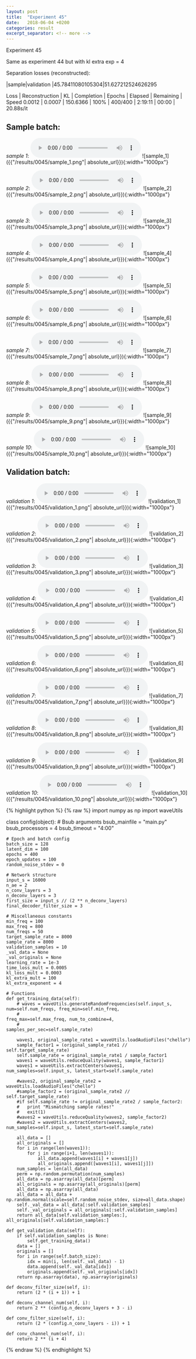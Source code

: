 ```yaml
---
layout: post
title:  "Experiment 45"
date:   2018-06-04 +0200
categories: result
excerpt_separator: <!-- more -->
---
```

Experiment 45

Same as experiment 44 but with kl extra exp = 4

Separation losses (reconstructed):

|sample|validation
|45.78411080105304|51.627212524626295

Loss | Reconstruction | KL | Completion | Epochs | Elapsed | Remaining | Speed
0.0012 | 0.0007 | 150.6366 | 100% | 400/400 | 2:19:11 | 00:00 | 20.88s/it<!-- more -->

## **Sample batch**:
_sample 1_:
<audio src="/ResultsOverview/results/0045/sample_1.wav" controls preload></audio>
![sample_1]({{"/results/0045/sample_1.png"| absolute_url}}){:width="1000px"}

_sample 2_:
<audio src="/ResultsOverview/results/0045/sample_2.wav" controls preload></audio>
![sample_2]({{"/results/0045/sample_2.png"| absolute_url}}){:width="1000px"}

_sample 3_:
<audio src="/ResultsOverview/results/0045/sample_3.wav" controls preload></audio>
![sample_3]({{"/results/0045/sample_3.png"| absolute_url}}){:width="1000px"}

_sample 4_:
<audio src="/ResultsOverview/results/0045/sample_4.wav" controls preload></audio>
![sample_4]({{"/results/0045/sample_4.png"| absolute_url}}){:width="1000px"}

_sample 5_:
<audio src="/ResultsOverview/results/0045/sample_5.wav" controls preload></audio>
![sample_5]({{"/results/0045/sample_5.png"| absolute_url}}){:width="1000px"}

_sample 6_:
<audio src="/ResultsOverview/results/0045/sample_6.wav" controls preload></audio>
![sample_6]({{"/results/0045/sample_6.png"| absolute_url}}){:width="1000px"}

_sample 7_:
<audio src="/ResultsOverview/results/0045/sample_7.wav" controls preload></audio>
![sample_7]({{"/results/0045/sample_7.png"| absolute_url}}){:width="1000px"}

_sample 8_:
<audio src="/ResultsOverview/results/0045/sample_8.wav" controls preload></audio>
![sample_8]({{"/results/0045/sample_8.png"| absolute_url}}){:width="1000px"}

_sample 9_:
<audio src="/ResultsOverview/results/0045/sample_9.wav" controls preload></audio>
![sample_9]({{"/results/0045/sample_9.png"| absolute_url}}){:width="1000px"}

_sample 10_:
<audio src="/ResultsOverview/results/0045/sample_10.wav" controls preload></audio>
![sample_10]({{"/results/0045/sample_10.png"| absolute_url}}){:width="1000px"}

## **Validation batch**:
_validation 1_:
<audio src="/ResultsOverview/results/0045/validation_1.wav" controls preload></audio>
![validation_1]({{"/results/0045/validation_1.png"| absolute_url}}){:width="1000px"}

_validation 2_:
<audio src="/ResultsOverview/results/0045/validation_2.wav" controls preload></audio>
![validation_2]({{"/results/0045/validation_2.png"| absolute_url}}){:width="1000px"}

_validation 3_:
<audio src="/ResultsOverview/results/0045/validation_3.wav" controls preload></audio>
![validation_3]({{"/results/0045/validation_3.png"| absolute_url}}){:width="1000px"}

_validation 4_:
<audio src="/ResultsOverview/results/0045/validation_4.wav" controls preload></audio>
![validation_4]({{"/results/0045/validation_4.png"| absolute_url}}){:width="1000px"}

_validation 5_:
<audio src="/ResultsOverview/results/0045/validation_5.wav" controls preload></audio>
![validation_5]({{"/results/0045/validation_5.png"| absolute_url}}){:width="1000px"}

_validation 6_:
<audio src="/ResultsOverview/results/0045/validation_6.wav" controls preload></audio>
![validation_6]({{"/results/0045/validation_6.png"| absolute_url}}){:width="1000px"}

_validation 7_:
<audio src="/ResultsOverview/results/0045/validation_7.wav" controls preload></audio>
![validation_7]({{"/results/0045/validation_7.png"| absolute_url}}){:width="1000px"}

_validation 8_:
<audio src="/ResultsOverview/results/0045/validation_8.wav" controls preload></audio>
![validation_8]({{"/results/0045/validation_8.png"| absolute_url}}){:width="1000px"}

_validation 9_:
<audio src="/ResultsOverview/results/0045/validation_9.wav" controls preload></audio>
![validation_9]({{"/results/0045/validation_9.png"| absolute_url}}){:width="1000px"}

_validation 10_:
<audio src="/ResultsOverview/results/0045/validation_10.wav" controls preload></audio>
![validation_10]({{"/results/0045/validation_10.png"| absolute_url}}){:width="1000px"}


{% highlight python %}
{% raw %}
import numpy as np
import waveUtils


class config(object):
	# Bsub arguments
	bsub_mainfile = "main.py"
	bsub_processors = 4
	bsub_timeout = "4:00"

	# Epoch and batch config
	batch_size = 128
	latent_dim = 100
	epochs = 400
	epoch_updates = 100
	random_noise_stdev = 0

	# Network structure
	input_s = 16000
	n_ae = 2
	n_conv_layers = 3
	n_deconv_layers = 3
	first_size = input_s // (2 ** n_deconv_layers)
	final_decoder_filter_size = 3

	# Miscellaneous constants
	min_freq = 100
	max_freq = 800
	num_freqs = 50
	target_sample_rate = 8000
	sample_rate = 8000
	validation_samples = 10
	_val_data = None
	_val_originals = None
	learning_rate = 1e-3
	time_loss_mult = 0.0005
	kl_loss_mult = 0.0003
	kl_extra_mult = 100
	kl_extra_exponent = 4

	# Functions
	def get_training_data(self):
		# waves = waveUtils.generateRandomFrequencies(self.input_s, num=self.num_freqs, freq_min=self.min_freq,
		#                                            freq_max=self.max_freq, num_to_combine=4,
		#                                            samples_per_sec=self.sample_rate)

		waves1, original_sample_rate1 = waveUtils.loadAudioFiles("chello")
		sample_factor1 = (original_sample_rate1 // self.target_sample_rate)
		self.sample_rate = original_sample_rate1 / sample_factor1
		waves1 = waveUtils.reduceQuality(waves1, sample_factor1)
		waves1 = waveUtils.extractCenters(waves1, num_samples=self.input_s, latest_start=self.sample_rate)

		#waves2, original_sample_rate2 = waveUtils.loadAudioFiles("chello")
		#sample_factor2 = (original_sample_rate2 // self.target_sample_rate)
		#if self.sample_rate != original_sample_rate2 / sample_factor2:
		#	print "Mismatching sample rates!"
		#	exit(1)
		#waves2 = waveUtils.reduceQuality(waves2, sample_factor2)
		#waves2 = waveUtils.extractCenters(waves2, num_samples=self.input_s, latest_start=self.sample_rate)

		all_data = []
		all_originals = []
		for i in range(len(waves1)):
			for j in range(i+1, len(waves1)):
				all_data.append(waves1[i] + waves1[j])
				all_originals.append([waves1[i], waves1[j]])
		num_samples = len(all_data)
		perm = np.random.permutation(num_samples)
		all_data = np.asarray(all_data)[perm]
		all_originals = np.asarray(all_originals)[perm]
		all_data = np.asarray(all_data)
		all_data = all_data + np.random.normal(scale=self.random_noise_stdev, size=all_data.shape)
		self._val_data = all_data[:self.validation_samples]
		self._val_originals = all_originals[:self.validation_samples]
		return all_data[self.validation_samples:], all_originals[self.validation_samples:]

	def get_validation_data(self):
		if self.validation_samples is None:
			self.get_training_data()
		data = []
		originals = []
		for i in range(self.batch_size):
			idx = min(i, len(self._val_data) - 1)
			data.append(self._val_data[idx])
			originals.append(self._val_originals[idx])
		return np.asarray(data), np.asarray(originals)

	def deconv_filter_size(self, i):
		return (2 * (i + 1)) + 1

	def deconv_channel_num(self, i):
		return 2 ** (config.n_deconv_layers + 3 - i)

	def conv_filter_size(self, i):
		return (2 * (config.n_conv_layers - i)) + 1

	def conv_channel_num(self, i):
		return 2 ** (i + 4)

{% endraw %}
{% endhighlight %}
